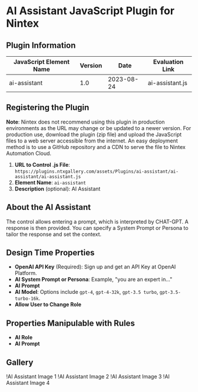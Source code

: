 # AI Assistant JavaScript Plugin for Nintex

## Plugin Information

| JavaScript Element Name | Version | Date       | Evaluation Link |
| ----------------------- | ------- | ---------- | --------------- |
| ai-assistant            | 1.0     | 2023-08-24 | ai-assistant.js |

## Registering the Plugin

**Note**: Nintex does not recommend using this plugin in production environments as the URL may change or be updated to a newer version. For production use, download the plugin (zip file) and upload the JavaScript files to a web server accessible from the internet. An easy deployment method is to use a GitHub repository and a CDN to serve the file to Nintex Automation Cloud.

1. **URL to Control .js File**: `https://plugins.ntxgallery.com/assets/Plugins/ai-assistant/ai-assistant/ai-assistant.js`
2. **Element Name**: `ai-assistant`
3. **Description** (optional): AI Assistant

## About the AI Assistant

The control allows entering a prompt, which is interpreted by CHAT-GPT. A response is then provided. You can specify a System Prompt or Persona to tailor the response and set the context.

## Design Time Properties

- **OpenAI API Key** (Required): Sign up and get an API Key at OpenAI Platform.
- **AI System Prompt or Persona**: Example, "you are an expert in..."
- **AI Prompt**
- **AI Model**: Options include `gpt-4`, `gpt-4-32k`, `gpt-3.5 turbo`, `gpt-3.5-turbo-16k`.
- **Allow User to Change Role**

## Properties Manipulable with Rules

- **AI Role**
- **AI Prompt**

## Gallery

!AI Assistant Image 1
!AI Assistant Image 2
!AI Assistant Image 3
!AI Assistant Image 4
